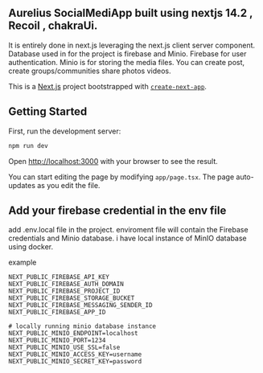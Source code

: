 ## Aurelius SocialMediApp built using nextjs 14.2 , Recoil , chakraUi. 
It is entirely done in next.js leveraging the next.js client server component. Database used in for the project is firebase and Minio. Firebase for user authentication. Minio is for storing the media files. You can create post, create groups/communities share photos videos. 


This is a [Next.js](https://nextjs.org) project bootstrapped with [`create-next-app`](https://nextjs.org/docs/app/api-reference/cli/create-next-app).

## Getting Started

First, run the development server:

```bash
npm run dev
```

Open [http://localhost:3000](http://localhost:3000) with your browser to see the result.

You can start editing the page by modifying `app/page.tsx`. The page auto-updates as you edit the file.

## Add your firebase credential in the env file 

add .env.local file in the project. enviroment file will contain the Firebase credentials and Minio database.
i have local instance of MinIO database using docker. 

example 
```
NEXT_PUBLIC_FIREBASE_API_KEY
NEXT_PUBLIC_FIREBASE_AUTH_DOMAIN
NEXT_PUBLIC_FIREBASE_PROJECT_ID
NEXT_PUBLIC_FIREBASE_STORAGE_BUCKET
NEXT_PUBLIC_FIREBASE_MESSAGING_SENDER_ID
NEXT_PUBLIC_FIREBASE_APP_ID

# locally running minio database instance 
NEXT_PUBLIC_MINIO_ENDPOINT=localhost
NEXT_PUBLIC_MINIO_PORT=1234
NEXT_PUBLIC_MINIO_USE_SSL=false
NEXT_PUBLIC_MINIO_ACCESS_KEY=username
NEXT_PUBLIC_MINIO_SECRET_KEY=password
```


